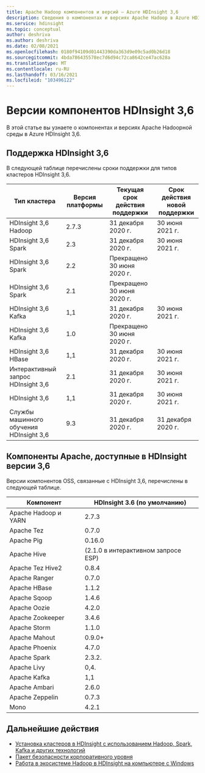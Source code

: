 ```yaml
---
title: Apache Hadoop компонентов и версий — Azure HDInsight 3,6
description: Сведения о компонентах и версиях Apache Hadoop в Azure HDInsight 3,6.
ms.service: hdinsight
ms.topic: conceptual
author: deshriva
ms.author: deshriva
ms.date: 02/08/2021
ms.openlocfilehash: 0180f94109d01443390da363d9e09c5ad0b26d18
ms.sourcegitcommit: 4bda786435578ec7d6d94c72ca8642ce47ac628a
ms.translationtype: MT
ms.contentlocale: ru-RU
ms.lasthandoff: 03/16/2021
ms.locfileid: "103496122"
---
```

# <a name="hdinsight-36-component-versions"></a>Версии компонентов HDInsight 3,6

В этой статье вы узнаете о компонентах и версиях Apache Hadoopной среды в Azure HDInsight 3,6.

## <a name="support-for-hdinsight-36"></a>Поддержка HDInsight 3,6

В следующей таблице перечислены сроки поддержки для типов кластеров HDInsight 3,6.

| Тип кластера                    | Версия платформы | Текущая срок действия поддержки        | Срок действия новой поддержки |
|---------------------------------|-------------------|-----------------------------------|-----------------------------|
| HDInsight 3,6 Hadoop            | 2.7.3             | 31 декабря 2020 г.                      | 30 июня 2021 г.               |
| HDInsight 3,6 Spark             | 2.3               | 31 декабря 2020 г.                      | 30 июня 2021 г.               |
| HDInsight 3,6 Spark             | 2.2               | Прекращено 30 июня 2020 г.          |                             |
| HDInsight 3,6 Spark             | 2.1               | Прекращено 30 июня 2020 г.          |                             |
| HDInsight 3,6 Kafka             | 1,1               | 31 декабря 2020 г.                      | 30 июня 2021 г.               |
| HDInsight 3,6 Kafka             | 1.0               | Прекращено 30 июня 2020 г.         |                             |
| HDInsight 3,6 HBase             | 1,1               | 31 декабря 2020 г.                      | 30 июня 2021 г.               |
| Интерактивный запрос HDInsight 3,6 | 2.1               | 31 декабря 2020 г.                      | 30 июня 2021 г.               |
| HDInsight 3,6             | 1,1               | 31 декабря 2020 г.                      | 30 июня 2021 г.               |
| Службы машинного обучения HDInsight 3,6      | 9.3               | 31 декабря 2020 г.                      | 31 декабря 2020 г.                |
## <a name="apache-components-available-with-hdinsight-version-36"></a>Компоненты Apache, доступные в HDInsight версии 3,6

Версии компонентов OSS, связанные с HDInsight 3,6, перечислены в следующей таблице.

| Компонент              | HDInsight 3.6 (по умолчанию)     |
|------------------------|-----------------------------|
| Apache Hadoop и YARN | 2.7.3                       |
| Apache Tez             | 0.7.0                       |
| Apache Pig             | 0.16.0                      |
| Apache Hive            | (2.1.0 в интерактивном запросе ESP) |
| Apache Tez Hive2       | 0.8.4                       |
| Apache Ranger          | 0.7.0                       |
| Apache HBase           | 1.1.2                       |
| Apache Sqoop           | 1.4.6                       |
| Apache Oozie           | 4.2.0                       |
| Apache Zookeeper       | 3.4.6                       |
| Apache Storm           | 1.1.0                       |
| Apache Mahout          | 0.9.0+                      |
| Apache Phoenix         | 4.7.0                       |
| Apache Spark           | 2.3.2.                      |
| Apache Livy            | 0,4.                        |
| Apache Kafka           | 1,1                         |
| Apache Ambari          | 2.6.0                       |
| Apache Zeppelin        | 0.7.3                       |
| Mono                   | 4.2.1                       |

## <a name="next-steps"></a>Дальнейшие действия

- [Установка кластеров в HDInsight с использованием Hadoop, Spark, Kafka и других технологий](hdinsight-hadoop-provision-linux-clusters.md)
- [Пакет безопасности корпоративного уровня](./enterprise-security-package.md)
- [Работа в экосистеме Hadoop в HDInsight на компьютере с Windows](hdinsight-hadoop-windows-tools.md)